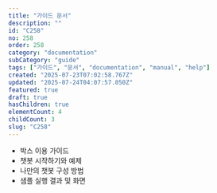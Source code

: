 ```yaml
---
title: "가이드 문서"
description: ""
id: "C258"
no: 258
order: 258
category: "documentation"
subCategory: "guide"
tags: ["가이드", "문서", "documentation", "manual", "help"]
created: "2025-07-23T07:02:58.767Z"
updated: "2025-07-24T04:07:57.050Z"
featured: true
draft: true
hasChildren: true
elementCount: 4
childCount: 3
slug: "C258"
---
```


- 박스 이용 가이드
- 챗봇 시작하기와 예제
- 나만의 챗봇 구성 방법
- 샘플 실행 결과 및 화면
